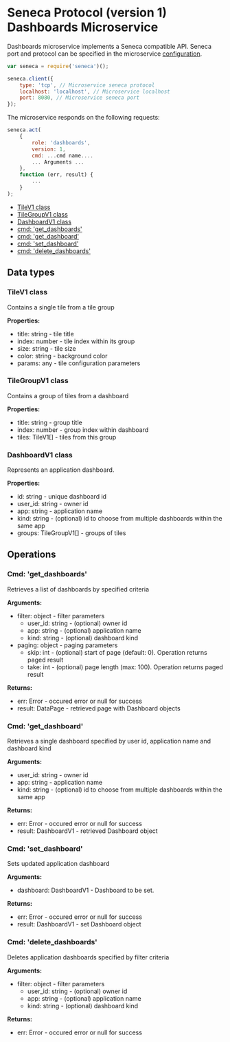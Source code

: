 # Seneca Protocol (version 1) <br/> Dashboards Microservice

Dashboards microservice implements a Seneca compatible API. 
Seneca port and protocol can be specified in the microservice [configuration](Configuration.md/#api_seneca). 

```javascript
var seneca = require('seneca')();

seneca.client({
    type: 'tcp', // Microservice seneca protocol
    localhost: 'localhost', // Microservice localhost
    port: 8080, // Microservice seneca port
});
```

The microservice responds on the following requests:

```javascript
seneca.act(
    {
        role: 'dashboards',
        version: 1,
        cmd: ...cmd name....
        ... Arguments ...
    },
    function (err, result) {
        ...
    }
);
```

* [TileV1 class](#class1)
* [TileGroupV1 class](#class2)
* [DashboardV1 class](#class3)
* [cmd: 'get_dashboards'](#operation1)
* [cmd: 'get_dashboard'](#operation2)
* [cmd: 'set_dashboard'](#operation3)
* [cmd: 'delete_dashboards'](#operation4)

## Data types

### <a name="class1"></a> TileV1 class

Contains a single tile from a tile group

**Properties:**
- title: string - tile title
- index: number - tile index within its group
- size: string - tile size
- color: string - background color
- params: any - tile configuration parameters

### <a name="class2"></a> TileGroupV1 class

Contains a group of tiles from a dashboard

**Properties:**
- title: string - group title
- index: number - group index within dashboard
- tiles: TileV1[] - tiles from this group

### <a name="class3"></a> DashboardV1 class

Represents an application dashboard. 

**Properties:**
- id: string - unique dashboard id
- user_id: string - owner id
- app: string - application name
- kind: string - (optional) id to choose from multiple dashboards within the same app
- groups: TileGroupV1[] - groups of tiles

## Operations

### <a name="operation1"></a> Cmd: 'get_dashboards'

Retrieves a list of dashboards by specified criteria

**Arguments:** 
- filter: object - filter parameters
  - user_id: string - (optional) owner id
  - app: string - (optional) application name
  - kind: string - (optional) dashboard kind
- paging: object - paging parameters
  - skip: int - (optional) start of page (default: 0). Operation returns paged result
  - take: int - (optional) page length (max: 100). Operation returns paged result

**Returns:**
- err: Error - occured error or null for success
- result: DataPage<DashboardV1> - retrieved page with Dashboard objects

### <a name="operation2"></a> Cmd: 'get\_dashboard'

Retrieves a single dashboard specified by user id, application name and dashboard kind

**Arguments:** 
- user_id: string - owner id
- app: string - application name
- kind: string - (optional) id to choose from multiple dashboards within the same app

**Returns:**
- err: Error - occured error or null for success
- result: DashboardV1 - retrieved Dashboard object

### <a name="operation3"></a> Cmd: 'set_dashboard'

Sets updated application dashboard

**Arguments:** 
- dashboard: DashboardV1 - Dashboard to be set.

**Returns:**
- err: Error - occured error or null for success
- result: DashboardV1 - set Dashboard object

### <a name="operation4"></a> Cmd: 'delete\_dashboards'

Deletes application dashboards specified by filter criteria

**Arguments:** 
- filter: object - filter parameters
  - user_id: string - (optional) owner id
  - app: string - (optional) application name
  - kind: string - (optional) dashboard kind

**Returns:**
- err: Error - occured error or null for success


